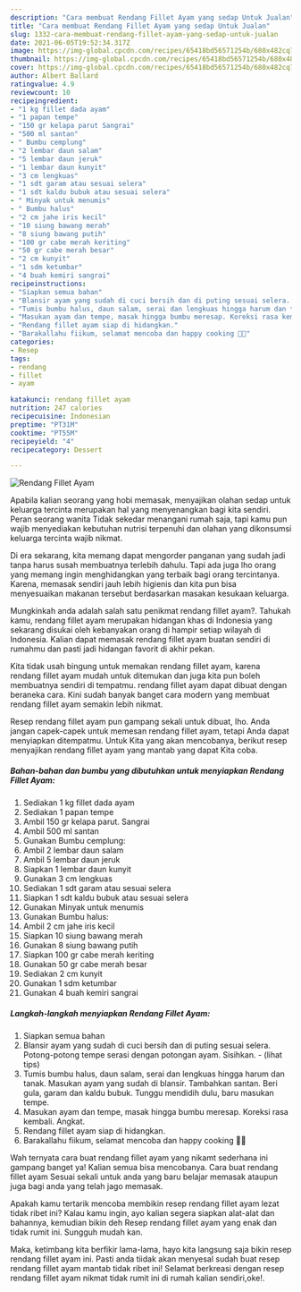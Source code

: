```yaml
---
description: "Cara membuat Rendang Fillet Ayam yang sedap Untuk Jualan"
title: "Cara membuat Rendang Fillet Ayam yang sedap Untuk Jualan"
slug: 1332-cara-membuat-rendang-fillet-ayam-yang-sedap-untuk-jualan
date: 2021-06-05T19:52:34.317Z
image: https://img-global.cpcdn.com/recipes/65418bd56571254b/680x482cq70/rendang-fillet-ayam-foto-resep-utama.jpg
thumbnail: https://img-global.cpcdn.com/recipes/65418bd56571254b/680x482cq70/rendang-fillet-ayam-foto-resep-utama.jpg
cover: https://img-global.cpcdn.com/recipes/65418bd56571254b/680x482cq70/rendang-fillet-ayam-foto-resep-utama.jpg
author: Albert Ballard
ratingvalue: 4.9
reviewcount: 10
recipeingredient:
- "1 kg fillet dada ayam"
- "1 papan tempe"
- "150 gr kelapa parut Sangrai"
- "500 ml santan"
- " Bumbu cemplung"
- "2 lembar daun salam"
- "5 lembar daun jeruk"
- "1 lembar daun kunyit"
- "3 cm lengkuas"
- "1 sdt garam atau sesuai selera"
- "1 sdt kaldu bubuk atau sesuai selera"
- " Minyak untuk menumis"
- " Bumbu halus"
- "2 cm jahe iris kecil"
- "10 siung bawang merah"
- "8 siung bawang putih"
- "100 gr cabe merah keriting"
- "50 gr cabe merah besar"
- "2 cm kunyit"
- "1 sdm ketumbar"
- "4 buah kemiri sangrai"
recipeinstructions:
- "Siapkan semua bahan"
- "Blansir ayam yang sudah di cuci bersih dan di puting sesuai selera. Potong-potong tempe serasi dengan potongan ayam. Sisihkan.           (lihat tips)"
- "Tumis bumbu halus, daun salam, serai dan lengkuas hingga harum dan tanak. Masukan ayam yang sudah di blansir. Tambahkan santan. Beri gula, garam dan kaldu bubuk. Tunggu mendidih dulu, baru masukan tempe."
- "Masukan ayam dan tempe, masak hingga bumbu meresap. Koreksi rasa kembali. Angkat."
- "Rendang fillet ayam siap di hidangkan."
- "Barakallahu fiikum, selamat mencoba dan happy cooking 🤗😘"
categories:
- Resep
tags:
- rendang
- fillet
- ayam

katakunci: rendang fillet ayam 
nutrition: 247 calories
recipecuisine: Indonesian
preptime: "PT31M"
cooktime: "PT55M"
recipeyield: "4"
recipecategory: Dessert

---
```



![Rendang Fillet Ayam](https://img-global.cpcdn.com/recipes/65418bd56571254b/680x482cq70/rendang-fillet-ayam-foto-resep-utama.jpg)

Apabila kalian seorang yang hobi memasak, menyajikan olahan sedap untuk keluarga tercinta merupakan hal yang menyenangkan bagi kita sendiri. Peran seorang  wanita Tidak sekedar menangani rumah saja, tapi kamu pun wajib menyediakan kebutuhan nutrisi terpenuhi dan olahan yang dikonsumsi keluarga tercinta wajib nikmat.

Di era  sekarang, kita memang dapat mengorder panganan yang sudah jadi tanpa harus susah membuatnya terlebih dahulu. Tapi ada juga lho orang yang memang ingin menghidangkan yang terbaik bagi orang tercintanya. Karena, memasak sendiri jauh lebih higienis dan kita pun bisa menyesuaikan makanan tersebut berdasarkan masakan kesukaan keluarga. 



Mungkinkah anda adalah salah satu penikmat rendang fillet ayam?. Tahukah kamu, rendang fillet ayam merupakan hidangan khas di Indonesia yang sekarang disukai oleh kebanyakan orang di hampir setiap wilayah di Indonesia. Kalian dapat memasak rendang fillet ayam buatan sendiri di rumahmu dan pasti jadi hidangan favorit di akhir pekan.

Kita tidak usah bingung untuk memakan rendang fillet ayam, karena rendang fillet ayam mudah untuk ditemukan dan juga kita pun boleh membuatnya sendiri di tempatmu. rendang fillet ayam dapat dibuat dengan beraneka cara. Kini sudah banyak banget cara modern yang membuat rendang fillet ayam semakin lebih nikmat.

Resep rendang fillet ayam pun gampang sekali untuk dibuat, lho. Anda jangan capek-capek untuk memesan rendang fillet ayam, tetapi Anda dapat menyiapkan ditempatmu. Untuk Kita yang akan mencobanya, berikut resep menyajikan rendang fillet ayam yang mantab yang dapat Kita coba.

<!--inarticleads1-->

##### Bahan-bahan dan bumbu yang dibutuhkan untuk menyiapkan Rendang Fillet Ayam:

1. Sediakan 1 kg fillet dada ayam
1. Sediakan 1 papan tempe
1. Ambil 150 gr kelapa parut. Sangrai
1. Ambil 500 ml santan
1. Gunakan  Bumbu cemplung:
1. Ambil 2 lembar daun salam
1. Ambil 5 lembar daun jeruk
1. Siapkan 1 lembar daun kunyit
1. Gunakan 3 cm lengkuas
1. Sediakan 1 sdt garam atau sesuai selera
1. Siapkan 1 sdt kaldu bubuk atau sesuai selera
1. Gunakan  Minyak untuk menumis
1. Gunakan  Bumbu halus:
1. Ambil 2 cm jahe iris kecil
1. Siapkan 10 siung bawang merah
1. Gunakan 8 siung bawang putih
1. Siapkan 100 gr cabe merah keriting
1. Gunakan 50 gr cabe merah besar
1. Sediakan 2 cm kunyit
1. Gunakan 1 sdm ketumbar
1. Gunakan 4 buah kemiri sangrai




<!--inarticleads2-->

##### Langkah-langkah menyiapkan Rendang Fillet Ayam:

1. Siapkan semua bahan
1. Blansir ayam yang sudah di cuci bersih dan di puting sesuai selera. Potong-potong tempe serasi dengan potongan ayam. Sisihkan. -           (lihat tips)
1. Tumis bumbu halus, daun salam, serai dan lengkuas hingga harum dan tanak. Masukan ayam yang sudah di blansir. Tambahkan santan. Beri gula, garam dan kaldu bubuk. Tunggu mendidih dulu, baru masukan tempe.
1. Masukan ayam dan tempe, masak hingga bumbu meresap. Koreksi rasa kembali. Angkat.
1. Rendang fillet ayam siap di hidangkan.
1. Barakallahu fiikum, selamat mencoba dan happy cooking 🤗😘




Wah ternyata cara buat rendang fillet ayam yang nikamt sederhana ini gampang banget ya! Kalian semua bisa mencobanya. Cara buat rendang fillet ayam Sesuai sekali untuk anda yang baru belajar memasak ataupun juga bagi anda yang telah jago memasak.

Apakah kamu tertarik mencoba membikin resep rendang fillet ayam lezat tidak ribet ini? Kalau kamu ingin, ayo kalian segera siapkan alat-alat dan bahannya, kemudian bikin deh Resep rendang fillet ayam yang enak dan tidak rumit ini. Sungguh mudah kan. 

Maka, ketimbang kita berfikir lama-lama, hayo kita langsung saja bikin resep rendang fillet ayam ini. Pasti anda tiidak akan menyesal sudah buat resep rendang fillet ayam mantab tidak ribet ini! Selamat berkreasi dengan resep rendang fillet ayam nikmat tidak rumit ini di rumah kalian sendiri,oke!.

